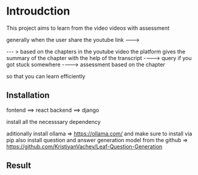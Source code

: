 <h1>Introudction</h1>
This project aims to learn from the video videos with assessment 

generally when the user share the youtube link ---> 

--- > based on the chapters in the youtube video the platform gives the summary of the chapter with the help of the transcript
----> query if you got stuck somewhere 
----> assessment based on the chapter 

so that you can learn efficiently 

<h2>Installation</h2>

 fontend ==> react
 backend ==> django 

 install all the necesssary dependency 

 aditionally install 
 ollama => https://ollama.com/ and make sure to install via pip also
 install question and answer generation model from the github   => https://github.com/KristiyanVachev/Leaf-Question-Generation


<h2>Result</h2>


 
